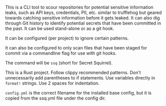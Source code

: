 This is a CLI tool to scour repositories for potential sensitive information leaks, such as API keys, credentials, PII, etc. similar to trufflehog but geared towards catching sensitive information before it gets leaked. It can also dig through Git history to identify potential secrets that have been committed in the past. It can be used stand-alone or as a git hook.

It can be configured (per project) to ignore certain patterns.

It can also be configured to only scan files that have been staged for commit via a commandline flag for use with git hooks.

The command will be `ssq` (short for Secret Squirrel).

This is a Rust project. Follow clippy recommended patterns. Don't unnecessarily add parentheses to if statements. Use variables directly in `format!` strings. Use 2 spaces for indentation.

`config.yml` is the correct filename for the installed base config, but it is copied from the ssq.yml file under the config dir.
